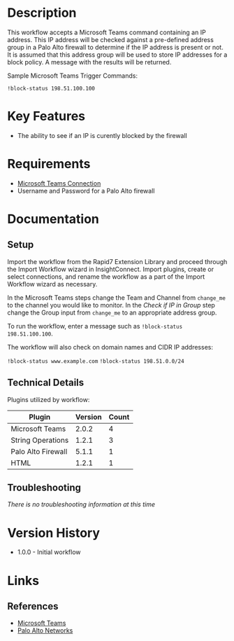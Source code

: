 # Description

This workflow accepts a Microsoft Teams command containing an IP address. This IP address will be checked against a pre-defined address group in a Palo Alto firewall to determine if the IP address is present or not. It is assumed that this address group will be used to store IP addresses for a block policy. A message with the results will be returned.

Sample Microsoft Teams Trigger Commands:

`!block-status 198.51.100.100`

# Key Features

* The ability to see if an IP is curently blocked by the firewall

# Requirements

* [Microsoft Teams Connection](https://insightconnect.help.rapid7.com/docs/microsoft-teams)
* Username and Password for a Palo Alto firewall

# Documentation

## Setup

Import the workflow from the Rapid7 Extension Library and proceed through the Import Workflow wizard in InsightConnect. Import plugins, create or select connections, and rename the workflow as a part of the Import Workflow wizard as necessary.

In the Microsoft Teams steps change the Team and Channel from `change_me` to the channel you would like to monitor.
In the _Check if IP in Group_ step change the Group input from `change_me` to an appropriate address group.

To run the workflow, enter a message such as `!block-status 198.51.100.100`. 

The workflow will also check on domain names and CIDR IP addresses:

`!block-status www.example.com`
`!block-status 198.51.0.0/24`

## Technical Details

Plugins utilized by workflow:

|Plugin|Version|Count|
|----|----|--------|
|Microsoft Teams|2.0.2|4|
|String Operations|1.2.1|3|
|Palo Alto Firewall|5.1.1|1|
|HTML|1.2.1|1|


## Troubleshooting

_There is no troubleshooting information at this time_

# Version History

* 1.0.0 - Initial workflow

# Links

## References

* [Microsoft Teams](https://teams.microsoft.com/)
* [Palo Alto Networks](https://www.paloaltonetworks.com/)
